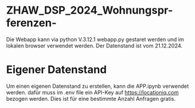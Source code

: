 # ZHAW_DSP_2024_Wohnungspr-ferenzen-

Die Webapp kann via python V.3.12.1 webapp.py gestaret werden und im lokalen browser verwendet werden. 
Der Datenstand ist vom 21.12.2024.

# Eigener Datenstand
Um einen eigenen Datenstand zu erstellen, kann die APP.ipynb verwendet werden. 
dafür muss im .env file ein API-Key auf https://locationiq.com bezogen werden. Dies ist für eine bestimmte Anzahl Anfragen gratis. 
